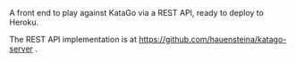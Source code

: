 A front end to play against KataGo via a REST API,
ready to deploy to Heroku.

The REST API implementation is at https://github.com/hauensteina/katago-server .
